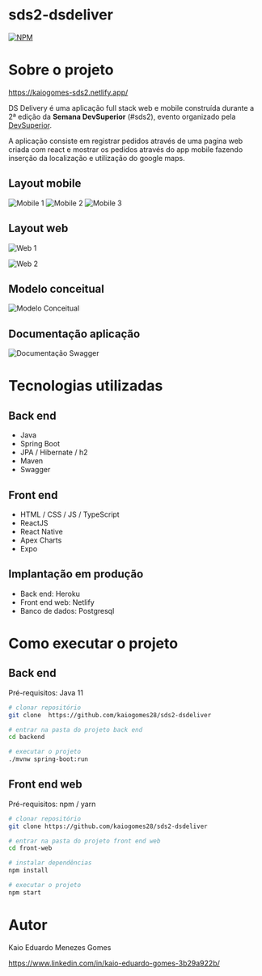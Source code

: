 # sds2-dsdeliver

[![NPM](https://img.shields.io/npm/l/react)](https://github.com/kaiogomes28)

# Sobre o projeto

https://kaiogomes-sds2.netlify.app/

DS Delivery é uma aplicação full stack web e mobile construída durante a 2ª edição da **Semana DevSuperior** (#sds2), evento organizado pela [DevSuperior](https://devsuperior.com "Site da DevSuperior").

A aplicação consiste em registrar pedidos através de uma pagina web criada com react e mostrar os pedidos através do app mobile fazendo inserção da localização e utilização do google maps.

## Layout mobile
![Mobile 1](https://gitlab.com/wiliammd/dsdelivery/-/raw/main/images/iPhone%208%20Plus%20-%20HOME.png) ![Mobile 2](https://gitlab.com/wiliammd/dsdelivery/-/raw/main/images/iPhone%208%20Plus%20-%20PEDIDOS.png) ![Mobile 3](https://gitlab.com/wiliammd/dsdelivery/-/raw/main/images/iPhone%208%20Plus%20-%20HOME%20Selecionado.png)

## Layout web
![Web 1](https://gitlab.com/wiliammd/dsdelivery/-/raw/main/images/HOME%20DELIVERY.png)

![Web 2](https://gitlab.com/wiliammd/dsdelivery/-/raw/main/images/SELECIONAR%20PRODUTOS.png)

## Modelo conceitual
![Modelo Conceitual](https://raw.githubusercontent.com/devsuperior/sds2/master/assets/modelo-conceitual.png)

## Documentação aplicação
![Documentação Swagger](https://live.staticflickr.com/2899/14605009610_5fd762806e_z.jpg)<br/>

# Tecnologias utilizadas
## Back end
- Java
- Spring Boot
- JPA / Hibernate / h2
- Maven
- Swagger
## Front end
- HTML / CSS / JS / TypeScript
- ReactJS
- React Native
- Apex Charts
- Expo
## Implantação em produção
- Back end: Heroku
- Front end web: Netlify
- Banco de dados: Postgresql

# Como executar o projeto

## Back end
Pré-requisitos: Java 11

```bash
# clonar repositório
git clone  https://github.com/kaiogomes28/sds2-dsdeliver

# entrar na pasta do projeto back end
cd backend

# executar o projeto
./mvnw spring-boot:run
```

## Front end web
Pré-requisitos: npm / yarn

```bash
# clonar repositório
git clone https://github.com/kaiogomes28/sds2-dsdeliver

# entrar na pasta do projeto front end web
cd front-web

# instalar dependências
npm install

# executar o projeto
npm start
```

# Autor

Kaio Eduardo Menezes Gomes

https://www.linkedin.com/in/kaio-eduardo-gomes-3b29a922b/
